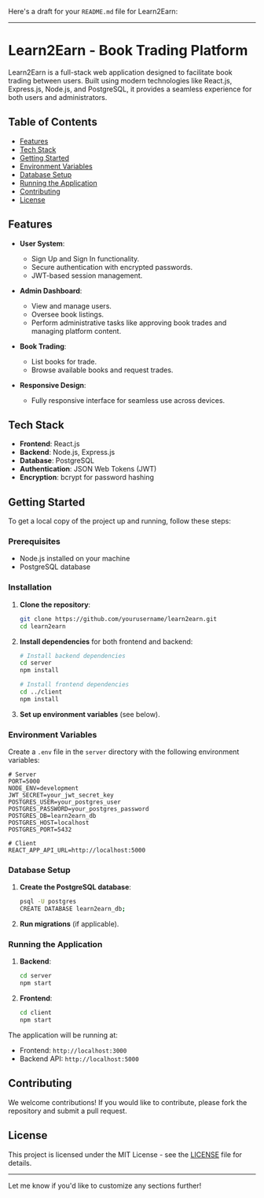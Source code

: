 Here's a draft for your `README.md` file for Learn2Earn:

---

# Learn2Earn - Book Trading Platform

Learn2Earn is a full-stack web application designed to facilitate book trading between users. Built using modern technologies like React.js, Express.js, Node.js, and PostgreSQL, it provides a seamless experience for both users and administrators.

## Table of Contents
- [Features](#features)
- [Tech Stack](#tech-stack)
- [Getting Started](#getting-started)
- [Environment Variables](#environment-variables)
- [Database Setup](#database-setup)
- [Running the Application](#running-the-application)
- [Contributing](#contributing)
- [License](#license)

## Features
- **User System**:
  - Sign Up and Sign In functionality.
  - Secure authentication with encrypted passwords.
  - JWT-based session management.
  
- **Admin Dashboard**:
  - View and manage users.
  - Oversee book listings.
  - Perform administrative tasks like approving book trades and managing platform content.

- **Book Trading**:
  - List books for trade.
  - Browse available books and request trades.
  
- **Responsive Design**:
  - Fully responsive interface for seamless use across devices.

## Tech Stack
- **Frontend**: React.js
- **Backend**: Node.js, Express.js
- **Database**: PostgreSQL
- **Authentication**: JSON Web Tokens (JWT)
- **Encryption**: bcrypt for password hashing

## Getting Started

To get a local copy of the project up and running, follow these steps:

### Prerequisites
- Node.js installed on your machine
- PostgreSQL database

### Installation

1. **Clone the repository**:
   ```bash
   git clone https://github.com/yourusername/learn2earn.git
   cd learn2earn
   ```

2. **Install dependencies** for both frontend and backend:
   ```bash
   # Install backend dependencies
   cd server
   npm install
   
   # Install frontend dependencies
   cd ../client
   npm install
   ```

3. **Set up environment variables** (see below).

### Environment Variables
Create a `.env` file in the `server` directory with the following environment variables:

```plaintext
# Server
PORT=5000
NODE_ENV=development
JWT_SECRET=your_jwt_secret_key
POSTGRES_USER=your_postgres_user
POSTGRES_PASSWORD=your_postgres_password
POSTGRES_DB=learn2earn_db
POSTGRES_HOST=localhost
POSTGRES_PORT=5432

# Client
REACT_APP_API_URL=http://localhost:5000
```

### Database Setup

1. **Create the PostgreSQL database**:
   ```bash
   psql -U postgres
   CREATE DATABASE learn2earn_db;
   ```

2. **Run migrations** (if applicable).

### Running the Application

1. **Backend**:
   ```bash
   cd server
   npm start
   ```

2. **Frontend**:
   ```bash
   cd client
   npm start
   ```

The application will be running at:
- Frontend: `http://localhost:3000`
- Backend API: `http://localhost:5000`


## Contributing

We welcome contributions! If you would like to contribute, please fork the repository and submit a pull request.

## License

This project is licensed under the MIT License - see the [LICENSE](LICENSE) file for details.

---

Let me know if you'd like to customize any sections further!
